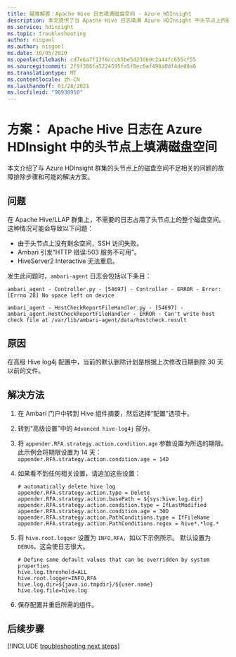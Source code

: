 ```yaml
---
title: 疑难解答：Apache Hive 日志填满磁盘空间 - Azure HDInsight
description: 本文提供了当 Apache Hive 日志填满 Azure HDInsight 中头节点上的磁盘空间时要遵循的故障排除步骤。
ms.service: hdinsight
ms.topic: troubleshooting
author: nisgoel
ms.author: nisgoel
ms.date: 10/05/2020
ms.openlocfilehash: cd7e6a7f13f6cccb5be5d23d69c2a44fc655cf55
ms.sourcegitcommit: 2f9f306fa5224595fa5f8ec6af498a0df4de08a8
ms.translationtype: MT
ms.contentlocale: zh-CN
ms.lasthandoff: 01/28/2021
ms.locfileid: "98930950"
---
```

# <a name="scenario-apache-hive-logs-are-filling-up-the-disk-space-on-the-head-nodes-in-azure-hdinsight"></a>方案： Apache Hive 日志在 Azure HDInsight 中的头节点上填满磁盘空间

本文介绍了与 Azure HDInsight 群集的头节点上的磁盘空间不足相关的问题的故障排除步骤和可能的解决方案。

## <a name="issue"></a>问题

在 Apache Hive/LLAP 群集上，不需要的日志占用了头节点上的整个磁盘空间。 这种情况可能会导致以下问题：

- 由于头节点上没有剩余空间，SSH 访问失败。
- Ambari 引发“HTTP 错误:503 服务不可用”。
- HiveServer2 Interactive 无法重启。

发生此问题时，`ambari-agent` 日志会包括以下条目：
```
ambari_agent - Controller.py - [54697] - Controller - ERROR - Error:[Errno 28] No space left on device
```
```
ambari_agent - HostCheckReportFileHandler.py - [54697] - ambari_agent.HostCheckReportFileHandler - ERROR - Can't write host check file at /var/lib/ambari-agent/data/hostcheck.result
```

## <a name="cause"></a>原因

在高级 Hive log4j 配置中，当前的默认删除计划是根据上次修改日期删除 30 天以前的文件。

## <a name="resolution"></a>解决方法

1. 在 Ambari 门户中转到 Hive 组件摘要，然后选择“配置”选项卡。

2. 转到“高级设置”中的 `Advanced hive-log4j` 部分。

3. 将 `appender.RFA.strategy.action.condition.age` 参数设置为所选的期限。 此示例会将期限设置为 14 天：`appender.RFA.strategy.action.condition.age = 14D`

4. 如果看不到任何相关设置，请追加这些设置：
    ```
    # automatically delete hive log
    appender.RFA.strategy.action.type = Delete
    appender.RFA.strategy.action.basePath = ${sys:hive.log.dir}
    appender.RFA.strategy.action.condition.type = IfLastModified
    appender.RFA.strategy.action.condition.age = 30D
    appender.RFA.strategy.action.PathConditions.type = IfFileName
    appender.RFA.strategy.action.PathConditions.regex = hive*.*log.*
    ```

5. 将 `hive.root.logger` 设置为 `INFO,RFA`，如以下示例所示。 默认设置为 `DEBUG`，这会使日志很大。

    ```
    # Define some default values that can be overridden by system properties
    hive.log.threshold=ALL
    hive.root.logger=INFO,RFA
    hive.log.dir=${java.io.tmpdir}/${user.name}
    hive.log.file=hive.log
    ```

6. 保存配置并重启所需的组件。

## <a name="next-steps"></a>后续步骤

[!INCLUDE [troubleshooting next steps](../../../includes/hdinsight-troubleshooting-next-steps.md)]
